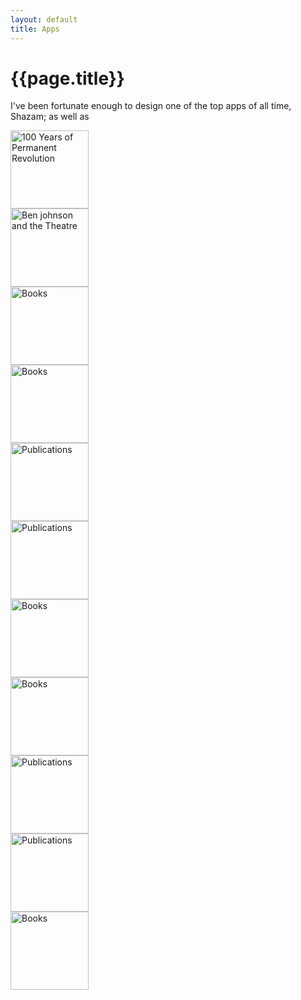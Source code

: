 ```yaml
---
layout: default
title: Apps
---
```


# {{page.title}}

I've been fortunate enough to design one of the top apps of all time, Shazam; as well as 

<div class="grid">
   <div>
   		<a href="apps/cebu-pacific">
			<img src="/method/assets/thumbs/cebu-pacific.webp" width="125px" height="125px" alt="100 Years of Permanent Revolution" />
		</a>
   	</div>
   <div>
  	 <a href="apps/cinime-watch-app">
			<img src="/method/assets/thumbs/cinime-watch-app.webp" width="125px" height="125px" alt="Ben johnson and the Theatre" />
		</a>
  	</div>
   <div>
   		<a href="apps/shazam-adverts">
			<img src="/method/assets/thumbs/shazam-adverts.webp" width="125px" height="125px" alt="Books" />
		</a>
	</div>
	<div>
		<a href="apps/shazam-home-screen">
			<img src="/method/assets/thumbs/shazam-home-screen.webp" width="125px" height="125px" alt="Books" />
		</a>
	</div>
	<div>
		<a href="apps/shazam-listening-screen">
			<img src="/method/assets/thumbs/shazam-listening-screen.webp" width="125px" height="125px" alt="Publications" />
		</a>
	</div>
	<div>
		<a href="apps/shazam-red">
			<img src="/method/assets/thumbs/shazam-red.webp" width="125px" height="125px" alt="Publications" />
		</a>
	</div>
		<div>
		<a href="apps/shazam-tron">
			<img src="/method/assets/thumbs/shazam-tron.webp" width="125px" height="125px" alt="Books" />
		</a>
	</div>
	<div>
		<a href="apps/shazam-win-8">
			<img src="/method/assets/thumbs/shazam-win-8.webp" width="125px" height="125px" alt="Books" />
		</a>
	</div>
	<div>
		<a href="apps/shazam-win-8-mytags">
			<img src="/method/assets/thumbs/shazam-win-8-mytags.webp" width="125px" height="125px" alt="Publications" />
		</a>
	</div>
	<div>
		<a href="apps/wp8">
			<img src="/method/assets/thumbs/wp8.webp" width="125px" height="125px" alt="Publications" />
		</a>
	</div>
	<div>
		<a href="apps/wp8_screens">
			<img src="/method/assets/thumbs/wp8_screens.webp" width="125px" height="125px" alt="Books" />
		</a>
	</div>
</div>